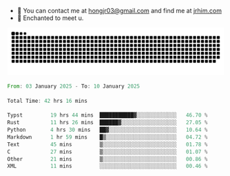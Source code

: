 - 📧 You can contact me at hongjr03@gmail.com and find me at [jrhim.com](https://jrhim.com/)
- 💜 Enchanted to meet u.

![snake_animation](https://raw.githubusercontent.com/hongjr03/hongjr03/output/github-contribution-grid-snake.svg)

<!--START_SECTION:waka-->

```rust
From: 03 January 2025 - To: 10 January 2025

Total Time: 42 hrs 16 mins

Typst         19 hrs 44 mins  ███████████▓░░░░░░░░░░░░░   46.70 %
Rust          11 hrs 26 mins  ██████▓░░░░░░░░░░░░░░░░░░   27.05 %
Python        4 hrs 30 mins   ██▓░░░░░░░░░░░░░░░░░░░░░░   10.64 %
Markdown      1 hr 59 mins    █▒░░░░░░░░░░░░░░░░░░░░░░░   04.72 %
Text          45 mins         ▒░░░░░░░░░░░░░░░░░░░░░░░░   01.78 %
C             27 mins         ▒░░░░░░░░░░░░░░░░░░░░░░░░   01.07 %
Other         21 mins         ▒░░░░░░░░░░░░░░░░░░░░░░░░   00.86 %
XML           11 mins         ░░░░░░░░░░░░░░░░░░░░░░░░░   00.46 %
```

<!--END_SECTION:waka-->

